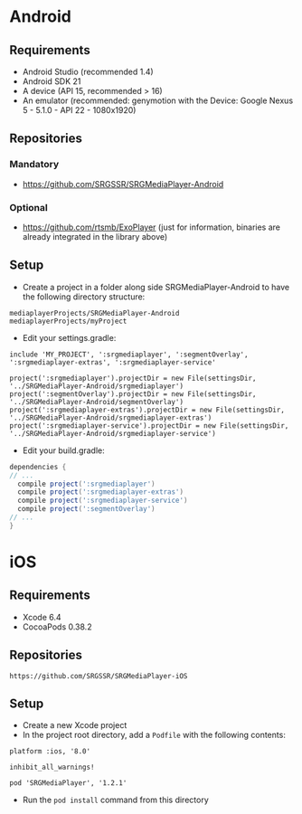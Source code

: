 # Android

## Requirements
- Android Studio (recommended 1.4)
- Android SDK 21
- A device (API 15, recommended > 16)
- An emulator (recommended: genymotion with the Device: Google Nexus 5 - 5.1.0 - API 22 - 1080x1920)

## Repositories
### Mandatory
- https://github.com/SRGSSR/SRGMediaPlayer-Android

### Optional
- https://github.com/rtsmb/ExoPlayer (just for information, binaries are already integrated in the library above)

## Setup
- Create a project in a folder along side SRGMediaPlayer-Android to have the following directory structure:

```
mediaplayerProjects/SRGMediaPlayer-Android
mediaplayerProjects/myProject
```
- Edit your settings.gradle:

```
include 'MY_PROJECT', ':srgmediaplayer', ':segmentOverlay', ':srgmediaplayer-extras', ':srgmediaplayer-service'

project(':srgmediaplayer').projectDir = new File(settingsDir, '../SRGMediaPlayer-Android/srgmediaplayer')
project(':segmentOverlay').projectDir = new File(settingsDir, '../SRGMediaPlayer-Android/segmentOverlay')
project(':srgmediaplayer-extras').projectDir = new File(settingsDir, '../SRGMediaPlayer-Android/srgmediaplayer-extras')
project(':srgmediaplayer-service').projectDir = new File(settingsDir, '../SRGMediaPlayer-Android/srgmediaplayer-service')
```

- Edit your build.gradle:

```groovy
dependencies {
// ...
  compile project(':srgmediaplayer')
  compile project(':srgmediaplayer-extras')
  compile project(':srgmediaplayer-service')
  compile project(':segmentOverlay')
// ...
}
```

# iOS

## Requirements
- Xcode 6.4
- CocoaPods 0.38.2

## Repositories

`https://github.com/SRGSSR/SRGMediaPlayer-iOS`

## Setup

- Create a new Xcode project
- In the project root directory, add a `Podfile` with the following contents:

```
platform :ios, '8.0'

inhibit_all_warnings!

pod 'SRGMediaPlayer', '1.2.1'
```
- Run the `pod install` command from this directory
